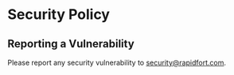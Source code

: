 # Security Policy

## Reporting a Vulnerability

Please report any security vulnerability to security@rapidfort.com. 
